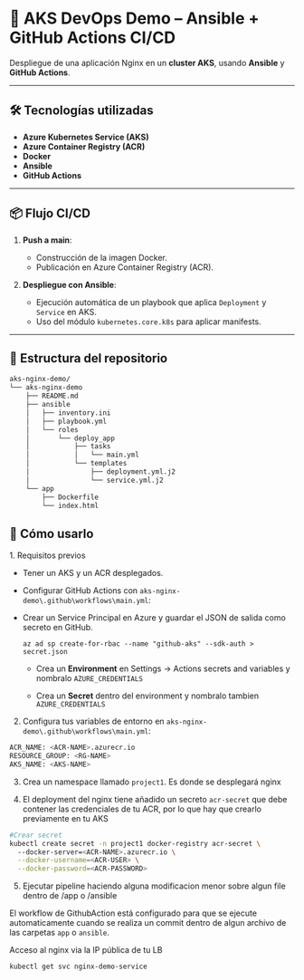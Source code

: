 # 🚀 AKS DevOps Demo – Ansible + GitHub Actions CI/CD

Despliegue de una aplicación Nginx en un **cluster AKS**, usando **Ansible** y **GitHub Actions**.

---

## 🛠 Tecnologías utilizadas
- **Azure Kubernetes Service (AKS)**
- **Azure Container Registry (ACR)**
- **Docker**
- **Ansible**
- **GitHub Actions**

---

## 📦 Flujo CI/CD
1. **Push a main**:
   - Construcción de la imagen Docker.
   - Publicación en Azure Container Registry (ACR).

2. **Despliegue con Ansible**:
   - Ejecución automática de un playbook que aplica `Deployment` y `Service` en AKS.
   - Uso del módulo `kubernetes.core.k8s` para aplicar manifests.

---

## 📂 Estructura del repositorio

```sh
aks-nginx-demo/
└── aks-nginx-demo
    ├── README.md
    ├── ansible
    │   ├── inventory.ini
    │   ├── playbook.yml
    │   └── roles
    │       └── deploy_app
    │           ├── tasks
    │           │   └── main.yml
    │           └── templates
    │               ├── deployment.yml.j2
    │               └── service.yml.j2
    └── app
        ├── Dockerfile
        └── index.html
```
## 🚀 Cómo usarlo

1️. Requisitos previos
* Tener un AKS y un ACR desplegados.

* Configurar GitHub Actions con `aks-nginx-demo\.github\workflows\main.yml`:

* Crear un Service Principal en Azure y guardar el JSON de salida como secreto en GitHub.

   `az ad sp create-for-rbac --name "github-aks" --sdk-auth > secret.json`

   * Crea un **Environment** en Settings -> Actions secrets and variables y nombralo `AZURE_CREDENTIALS`

   * Crea un **Secret** dentro del environment y nombralo tambien `AZURE_CREDENTIALS`


2. Configura tus variables de entorno en `aks-nginx-demo\.github\workflows\main.yml`:

```sh
ACR_NAME: <ACR-NAME>.azurecr.io
RESOURCE_GROUP: <RG-NAME>
AKS_NAME: <AKS-NAME>
```

3. Crea un namespace llamado `project1`. Es donde se desplegará nginx

4. El deployment del nginx tiene añadido un secreto `acr-secret` que debe contener las credenciales de tu ACR, por lo que hay que crearlo previamente en tu AKS

```sh
#Crear secret
kubectl create secret -n project1 docker-registry acr-secret \                                                                                                                                                                      
  --docker-server=<ACR-NAME>.azurecr.io \
  --docker-username=<ACR-USER> \
  --docker-password=<ACR-PASSWORD>
```

5. Ejecutar pipeline haciendo alguna modificacion menor sobre algun file dentro de /app o /ansible

El workflow de GithubAction está configurado para que se ejecute automaticamente cuando se realiza un commit dentro de algun archivo de las carpetas `app` o `ansible`.



Acceso al nginx via la IP pública de tu LB
```sh
kubectl get svc nginx-demo-service
```